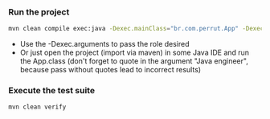 ### Run the project

```sh
mvn clean compile exec:java -Dexec.mainClass="br.com.perrut.App" -Dexec.arguments="Java engineer"
```

- Use the -Dexec.arguments to pass the role desired
- Or just open the project (import via maven) in some Java IDE and run the App.class
  (don't forget to quote in the argument "Java engineer", because pass without quotes lead to 
  incorrect results)

### Execute the test suite

```sh
mvn clean verify
```